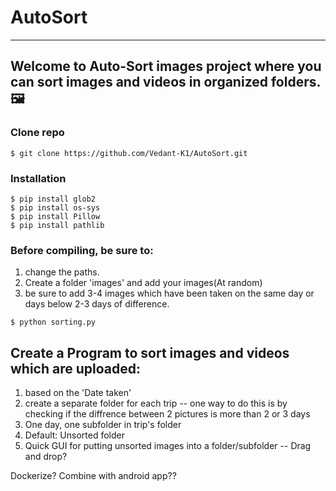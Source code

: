# AutoSort
----
Welcome to Auto-Sort images project where you can sort images and videos in organized folders.🖼️
---------
### Clone repo

```
$ git clone https://github.com/Vedant-K1/AutoSort.git
```
### Installation 
```
$ pip install glob2
$ pip install os-sys
$ pip install Pillow
$ pip install pathlib
```

### Before compiling, be sure to: 
1) change the paths. 
2) Create a folder 'images' and add your images(At random)
3) be sure to add 3-4 images which have been taken on the same day or days below 2-3 days of difference.
```
$ python sorting.py
```
## Create a Program to sort images and videos which are uploaded:

 1) based on the 'Date taken' 
 2) create a separate folder for each trip
    -- one way to do this is by checking if the diffrence between 2 pictures is more than 2 or 3 days
 3) One day, one subfolder in trip's folder
 4) Default: Unsorted folder
 5) Quick GUI for putting unsorted images into a folder/subfolder
    -- Drag and drop?
 
 
 Dockerize?
 Combine with android app??
